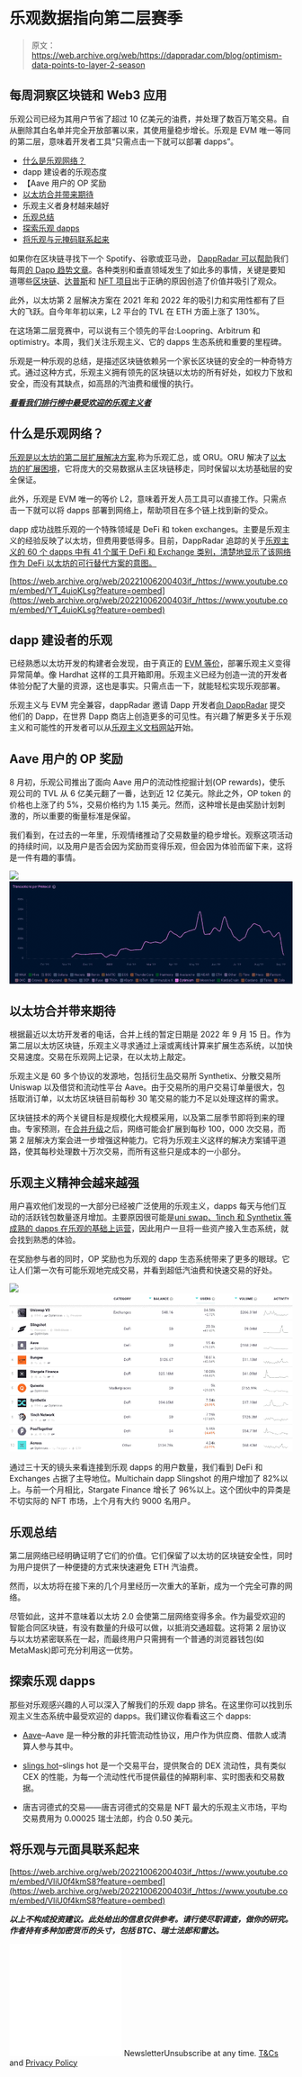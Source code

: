 # 乐观数据指向第二层赛季

> 原文：<https://web.archive.org/web/https://dappradar.com/blog/optimism-data-points-to-layer-2-season>

## 每周洞察区块链和 Web3 应用

乐观公司已经为其用户节省了超过 10 亿美元的油费，并处理了数百万笔交易。自从删除其白名单并完全开放部署以来，其使用量稳步增长。乐观是 EVM 唯一等同的第二层，意味着开发者工具“只需点击一下就可以部署 dapps”。

*   [什么是乐观网络？](https://web.archive.org/web/20221006200403/https://dappradar.com/blog/optimism-data-points-to-layer-2-season/#What-is-Optimism-Network?-)
*   dapp 建设者的乐观态度
*   【Aave 用户的 OP 奖励
*   [以太坊合并带来期待](https://web.archive.org/web/20221006200403/https://dappradar.com/blog/optimism-data-points-to-layer-2-season/#Ethereum-Merge-brings-expectation-)
*   乐观主义者身材越来越好
*   [乐观总结](https://web.archive.org/web/20221006200403/https://dappradar.com/blog/optimism-data-points-to-layer-2-season/#Optimism-in-summary-)
*   [探索乐观 dapps](https://web.archive.org/web/20221006200403/http://explore-optimism-dapps-/)
*   [将乐观与元掩码联系起来](https://web.archive.org/web/20221006200403/https://dappradar.com/blog/optimism-data-points-to-layer-2-season/#Connect-Optimism-to-MetaMask-)

如果你在区块链寻找下一个 Spotify、谷歌或亚马逊， [DappRadar 可以帮助](https://web.archive.org/web/20221006200403/https://dappradar.com/blog/tag/dapp-trends)我们每周[的 Dapp 趋势文章](https://web.archive.org/web/20221006200403/https://dappradar.com/blog/tag/dapp-trends)。各种类别和垂直领域发生了如此多的事情，关键是要知道哪些[区块链](https://web.archive.org/web/20221006200403/https://dappradar.com/rankings/protocol/fuse)、[达普斯](https://web.archive.org/web/20221006200403/https://dappradar.com/rankings/protocol/fuse)和 [NFT 项目](https://web.archive.org/web/20221006200403/https://dappradar.com/blog/ten-things-everybody-should-know-about-nfts/)出于正确的原因创造了价值并吸引了观众。

此外，以太坊第 2 层解决方案在 2021 年和 2022 年的吸引力和实用性都有了巨大的飞跃。自今年年初以来，L2 平台的 TVL 在 ETH 方面上涨了 130%。

在这场第二层竞赛中，可以说有三个领先的平台:Loopring、Arbitrum 和 optimistry。本周，我们关注乐观主义、它的 dapps 生态系统和重要的里程碑。

乐观是一种乐观的总结，是描述区块链依赖另一个家长区块链的安全的一种奇特方式。通过这种方式，乐观主义拥有领先的区块链以太坊的所有好处，如权力下放和安全，而没有其缺点，如高昂的汽油费和缓慢的执行。

[***看看我们排行榜中最受欢迎的乐观主义者***](https://web.archive.org/web/20221006200403/https://dappradar.com/rankings/protocol/optimism)

## 什么是乐观网络？

[乐观是以太坊的第二层扩展解决方案](https://web.archive.org/web/20221006200403/https://dappradar.com/rankings/protocol/optimism),称为乐观汇总，或 ORU。ORU 解决了[以太坊的扩展困境](/web/20221006200403/https://dappradar.com/blog/what-is-ethereum-dappradars-ultimate-guide/)，它将庞大的交易数据从主区块链移走，同时保留以太坊基础层的安全保证。

此外，乐观是 EVM 唯一的等价 L2，意味着开发人员工具可以直接工作。只需点击一下就可以将 dapps 部署到网络上，帮助项目在多个链上找到新的受众。

dapp 成功战胜乐观的一个特殊领域是 DeFi 和 token exchanges。主要是乐观主义的经验反映了以太坊，但费用要低得多。目前，DappRadar 追踪的关于[乐观主义的 60 个 dapps 中有 41 个属于 DeFi 和 Exchange 类别，清楚地显示了该网络作为 DeFi 以太坊的可行替代方案的意图。](https://web.archive.org/web/20221006200403/https://dappradar.com/rankings/protocol/optimism)

[https://web.archive.org/web/20221006200403if_/https://www.youtube.com/embed/YT_4uioKLsg?feature=oembed](https://web.archive.org/web/20221006200403if_/https://www.youtube.com/embed/YT_4uioKLsg?feature=oembed)

## dapp 建设者的乐观

已经熟悉以太坊开发的构建者会发现，由于真正的 [EVM 等价](https://web.archive.org/web/20221006200403/https://medium.com/ethereum-optimism/introducing-evm-equivalence-5c2021deb306)，部署乐观主义变得异常简单。像 Hardhat 这样的工具开箱即用。乐观主义已经为创造一流的开发者体验分配了大量的资源，这也是事实。只需点击一下，就能轻松实现乐观部署。

乐观主义与 EVM 完全兼容，dappRadar 邀请 Dapp 开发者[向 DappRadar](https://web.archive.org/web/20221006200403/https://dappradar.com/submit-dapp) 提交他们的 Dapp，在世界 Dapp 商店上创造更多的可见性。有兴趣了解更多关于乐观主义和可能性的开发者可以从[乐观主义文档网站](https://web.archive.org/web/20221006200403/https://www.optimism.io/)开始。

## Aave 用户的 OP 奖励

8 月初，乐观公司推出了面向 Aave 用户的流动性挖掘计划(OP rewards)，使乐观公司的 TVL 从 6 亿美元翻了一番，达到近 12 亿美元。除此之外，OP token 的价格也上涨了约 5%，交易价格约为 1.15 美元。然而，这种增长是由奖励计划刺激的，所以重要的衡量标准是保留。

我们看到，在过去的一年里，乐观情绪推动了交易数量的稳步增长。观察这项活动的持续时间，以及用户是否会因为奖励而变得乐观，但会因为体验而留下来，这将是一件有趣的事情。

![](img/514abb85c62eac3e491c7afd8e1222da.png)![Optimism Layer 2](img/bec91dd8e307cd6bf8aa796302839595.png)

## 以太坊合并带来期待

根据最近以太坊开发者的电话，合并上线的暂定日期是 2022 年 9 月 15 日。作为第二层以太坊区块链，乐观主义寻求通过上滚或离线计算来扩展生态系统，以加快交易速度。交易在乐观网上记录，在以太坊上敲定。

乐观主义是 60 多个协议的发源地，包括衍生品交易所 Synthetix、分散交易所 Uniswap 以及借贷和流动性平台 Aave。由于交易所的用户交易订单量很大，包括取消订单，以太坊区块链目前每秒 30 笔交易的能力不足以处理这样的需求。

区块链技术的两个关键目标是规模化大规模采用，以及第二层季节即将到来的理由。专家预测，在[合并升级](/web/20221006200403/https://dappradar.com/blog/what-is-the-ethereum-merge/)之后，网络可能会扩展到每秒 100，000 次交易，而第 2 层解决方案会进一步增强这种能力。它将为乐观主义这样的解决方案铺平道路，使其每秒处理数十万次交易，而所有这些只是成本的一小部分。

## 乐观主义精神会越来越强

用户喜欢他们发现的一大部分已经被广泛使用的乐观主义，dapps 每天与他们互动的活跃钱包数量逐月增加。主要原因很可能是[uni swap、1inch 和 Synthetix 等成熟的 dapps 在乐观的基础上运营](https://web.archive.org/web/20221006200403/https://dappradar.com/rankings/protocol/optimism)，因此用户一旦将一些资产接入生态系统，就会找到熟悉的体验。

在奖励参与者的同时，OP 奖励也为乐观的 dapp 生态系统带来了更多的眼球。它让人们第一次有可能乐观地完成交易，并看到超低汽油费和快速交易的好处。

![](img/c0dafc07d1de2b5ac1627cc2125497da.png)![Optimism Layer 2 Dapps](img/900d915f50737cc2934d43817054fe61.png)

通过三十天的镜头来看连接到乐观 dapps 的用户数量，我们看到 DeFi 和 Exchanges 占据了主导地位。Multichain dapp Slingshot 的用户增加了 82%以上。与前一个月相比，Stargate Finance 增长了 96%以上。这个团伙中的异类是不切实际的 NFT 市场，上个月有大约 9000 名用户。

## 乐观总结

第二层网络已经明确证明了它们的价值。它们保留了以太坊的区块链安全性，同时为用户提供了一种便捷的方式来快速避免 ETH 汽油费。

然而，以太坊将在接下来的几个月里经历一次重大的革新，成为一个完全可靠的网络。

尽管如此，这并不意味着以太坊 2.0 会使第二层网络变得多余。作为最受欢迎的智能合同区块链，有没有数量的升级可以做，以抵消交通超载。这将第 2 层协议与以太坊紧密联系在一起，而最终用户只需拥有一个普通的浏览器钱包(如 MetaMask)即可充分利用这一优势。

## 探索乐观 dapps

那些对乐观感兴趣的人可以深入了解我们的乐观 dapp 排名。在这里你可以找到乐观主义生态系统中最受欢迎的 dapps。我们建议你看看这三个 dapps:

*   [Aave](https://web.archive.org/web/20221006200403/https://dappradar.com/optimism/defi/aave)–Aave 是一种分散的非托管流动性协议，用户作为供应商、借款人或清算人参与其中。

*   [slings hot](https://web.archive.org/web/20221006200403/https://dappradar.com/optimism/defi/slingshot-1)–slings hot 是一个交易平台，提供聚合的 DEX 流动性，具有类似 CEX 的性能，为每一个流动性代币提供最佳的掉期利率、实时图表和交易数据。

*   唐吉诃德式的交易——唐吉诃德式的交易是 NFT 最大的乐观主义市场，平均交易费用为 0.00025 瑞士法郎，约合 0.50 美元。

## 将乐观与元面具联系起来

[https://web.archive.org/web/20221006200403if_/https://www.youtube.com/embed/VliU0f4kmS8?feature=oembed](https://web.archive.org/web/20221006200403if_/https://www.youtube.com/embed/VliU0f4kmS8?feature=oembed)

***以上不构成投资建议。此处给出的信息仅供参考。请行使尽职调查，做你的研究。作者持有多种加密货币的头寸，包括 BTC、瑞士法郎和雷达。***

![](img/6d5a4a2d609c56e1a5771717e54ba759.png) NewsletterUnsubscribe at any time. [T&Cs](https://web.archive.org/web/20221006200403/https://dappradar.com/terms) and [Privacy Policy](https://web.archive.org/web/20221006200403/https://dappradar.com/privacy-policy)
